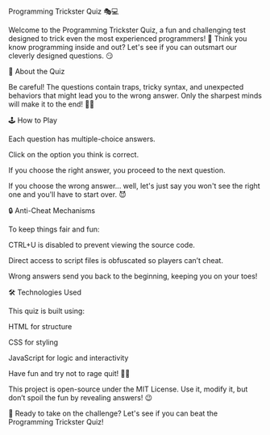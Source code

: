 Programming Trickster Quiz 🎭💻

Welcome to the Programming Trickster Quiz, a fun and challenging test designed to trick even the most experienced programmers! 🤯 Think you know programming inside and out? Let's see if you can outsmart our cleverly designed questions. 😏

🚀 About the Quiz

Be careful! The questions contain traps, tricky syntax, and unexpected behaviors that might lead you to the wrong answer. Only the sharpest minds will make it to the end! 🧠💡

🕹️ How to Play

Each question has multiple-choice answers.

Click on the option you think is correct.

If you choose the right answer, you proceed to the next question.

If you choose the wrong answer... well, let's just say you won't see the right one and you'll have to start over. 😈

🔒 Anti-Cheat Mechanisms

To keep things fair and fun:

CTRL+U is disabled to prevent viewing the source code.

Direct access to script files is obfuscated so players can’t cheat.

Wrong answers send you back to the beginning, keeping you on your toes!

🛠️ Technologies Used

This quiz is built using:

HTML for structure

CSS for styling

JavaScript for logic and interactivity

Have fun and try not to rage quit! 🤬😂

This project is open-source under the MIT License. Use it, modify it, but don’t spoil the fun by revealing answers! 😉

🎯 Ready to take on the challenge? Let's see if you can beat the Programming Trickster Quiz!
